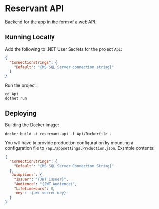 # Reservant API

Backend for the app in the form of a web API.

## Running Locally

Add the following to .NET User Secrets for the project `Api`:

```json
{
  "ConnectionStrings": {
    "Default": "{MS SQL Server connection string}"
  }
}
```

Run the project:

```shell
cd Api
dotnet run
```

## Deploying

Building the Docker image:

```shell
docker build -t reservant-api -f Api/Dockerfile .
```

You will have to provide production configuration by mounting a configuration
file to `/api/appsettings.Production.json`. Example contents:

```json
{
  "ConnectionStrings": {
    "Default": "{MS SQL Server Connection String}"
  },
  "JwtOptions": {
    "Issuer": "{JWT Issuer}",
    "Audience": "{JWT Audience}",
    "LifetimeHours": 0,
    "Key": "{JWT Secret Key}"
  }
}
```
